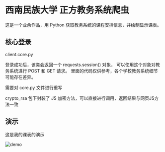 # 西南民族大学 正方教务系统爬虫

这是一个业余作品，用 Python 获取教务系统的课程安排信息，并绘制显示课表。

## 核心登录

  client.core.py
  
  登录成功后，该类会返回一个 requests.session() 对象，
  可以使用这个对象对教务系统进行 POST 和 GET 请求。
  里面的代码仅供参考，各个学校教务系统细节可能存在差异。
  
  需要对 core.py 文件进行重写
  
  crypto_rsa 包下封装了 JS 加密方法，可以直接进行调用，返回结果与网页JS方法一致
  
  
##  演示

这是我的课表的演示

![demo](https://raw.githubusercontent.com/zyqf/openSwunEduCrawler/master/demo.gif)
